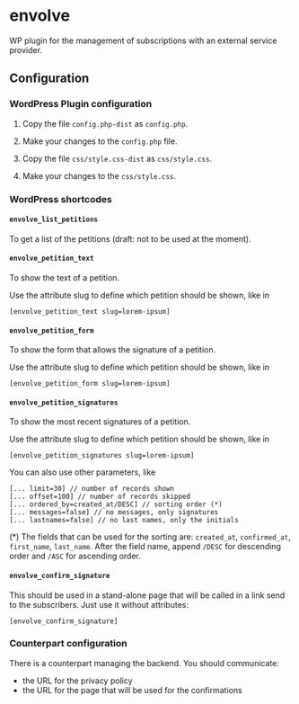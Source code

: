 # envolve

WP plugin for the management of subscriptions with an external service provider.

## Configuration

### WordPress Plugin configuration

1. Copy the file `config.php-dist` as `config.php`.

2. Make your changes to the `config.php` file.

3. Copy the file `css/style.css-dist` as `css/style.css`.

4. Make your changes to the `css/style.css`.

### WordPress shortcodes

#### `envolve_list_petitions`

To get a list of the petitions (draft: not to be used at the moment).

#### `envolve_petition_text`

To show the text of a petition.

Use the attribute slug to define which petition should be shown, like in

    [envolve_petition_text slug=lorem-ipsum]

#### `envolve_petition_form`

To show the form that allows the signature of a petition.

Use the attribute slug to define which petition should be shown, like in

    [envolve_petition_form slug=lorem-ipsum]

#### `envolve_petition_signatures`

To show the most recent signatures of a petition.

Use the attribute slug to define which petition should be shown, like in

    [envolve_petition_signatures slug=lorem-ipsum]
    
You can also use other parameters, like    

    [... limit=30] // number of records shown
    [... offset=100] // number of records skipped
    [... ordered_by=created_at/DESC] // sorting order (*)
    [... messages=false] // no messages, only signatures
    [... lastnames=false] // no last names, only the initials

(*) The fields that can be used for the sorting are: `created_at`, 
`confirmed_at`, `first_name`, `last_name`. After the field name, append
`/DESC` for descending order and `/ASC` for ascending order.

#### `envolve_confirm_signature`

This should be used in a stand-alone page that will be called in a link
send to the subscribers. Just use it without attributes:

    [envolve_confirm_signature]

### Counterpart configuration

There is a counterpart managing the backend. You should communicate:

* the URL for the privacy policy
* the URL for the page that will be used for the confirmations

